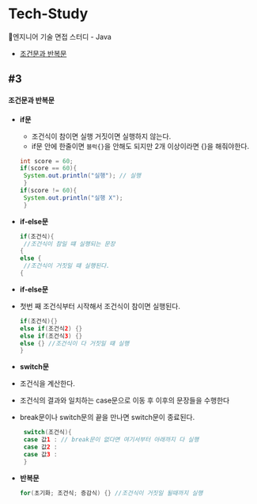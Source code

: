 # Tech-Study
📂엔지니어 기술 면접 스터디 - Java
- [조건문과 반복문](#3)

 ## #3
#### 조건문과 반복문

- **if문**
  - 조건식이 참이면 실행 거짓이면 실행하지 않는다.
  - if문 안에 한줄이면 `블럭{}`을 안해도 되지만 2개 이상이라면 {}을 해줘야한다.
  ```Java
  int score = 60;
  if(score == 60){
   System.out.println("실행"); // 실행
   }
  if(score != 60){
   System.out.println("실행 X");
   }
  ```

- **if-else문**
  ```Java
  if(조건식){
   //조건식이 참일 떄 실행되는 문장
  {
  else {
   //조건식이 거짓일 떄 실행된다.
  {
  ``` 
- **if-else문**
 - 첫번 째 조건식부터 시작해서 조건식이 참이면 실행된다.
   ```Java
   if(조건식){}
   else if(조건식2) {}
   else if(조건식3) {}
   else {} //조건식이 다 거짓일 떄 실행
   }
   ```
 
- **switch문**
 - 조건식을 계산한다.
 - 조건식의 결과와 일치하는 case문으로 이동 후 이후의 문장들을 수행한다
 - break문이나 switch문의 끝을 만나면 switch문이 종료된다.
   ```Java
    switch(조건식){
    case 값1 : // break문이 없다면 여기서부터 아래까지 다 실행
    case 값2 :
    case 값3 :
    }
    ```
- **반복문**
  ```Java
  for(초기화; 조건식; 증감식) {} //조건식이 거짓일 될때까지 실행
  ```
 
